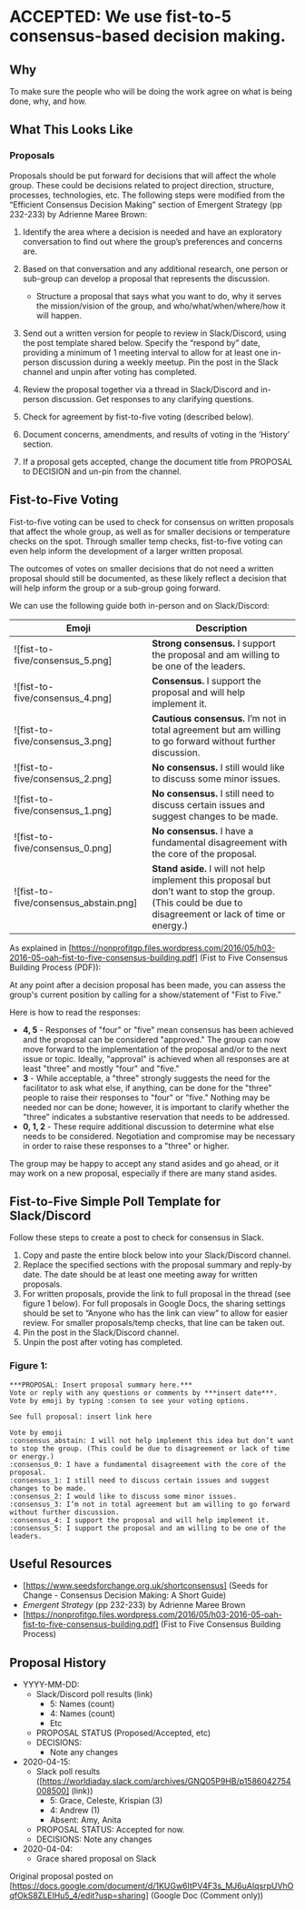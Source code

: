 # ACCEPTED: We use fist-to-5 consensus-based decision making.
## Why
To make sure the people who will be doing the work agree on what is being done, why, and how.

## What This Looks Like

### Proposals
Proposals should be put forward for decisions that will affect the whole group. These could be decisions related to project direction, structure, processes, technologies, etc. The following steps were modified from the “Efficient Consensus Decision Making” section of Emergent Strategy (pp 232-233) by Adrienne Maree Brown:

1. Identify the area where a decision is needed and have an exploratory conversation to find out where the group’s preferences and concerns are.

2. Based on that conversation and any additional research, one person or sub-group can develop a proposal that represents the discussion.
	- Structure a proposal that says what you want to do, why it serves the mission/vision of the group, and who/what/when/where/how it will happen.

3. Send out a written version for people to review in Slack/Discord, using the post template shared below. Specify the “respond by” date, providing a minimum of 1 meeting interval to allow for at least one in-person discussion during a weekly meetup. Pin the post in the Slack channel and unpin after voting has completed.

4. Review the proposal together via a thread in Slack/Discord and in-person discussion. Get responses to any clarifying questions.

5. Check for agreement by fist-to-five voting (described below).

6. Document concerns, amendments, and results of voting in the ‘History’ section.

7. If a proposal gets accepted, change the document title from PROPOSAL to DECISION and un-pin from the channel.

## Fist-to-Five Voting
Fist-to-five voting can be used to check for consensus on written proposals that affect the whole group, as well as for smaller decisions or temperature checks on the spot. Through smaller temp checks, fist-to-five voting can even help inform the development of a larger written proposal.

The outcomes of votes on smaller decisions that do not need a written proposal should still be documented, as these likely reflect a decision that will help inform the group or a sub-group going forward.

We can use the following guide both in-person and on Slack/Discord:

| Emoji  | Description |
| ------------- | ------------- |
|  ![fist-to-five/consensus_5.png] | **Strong consensus.** I support the proposal and am willing to be one of the leaders.   |
|  ![fist-to-five/consensus_4.png] | **Consensus.** I support the proposal and will help implement it. |
| ![fist-to-five/consensus_3.png] | **Cautious consensus.** I’m not in total agreement but am willing to go forward without further discussion.  |
| ![fist-to-five/consensus_2.png] | **No consensus.** I still would like to discuss some minor issues.  |
| ![fist-to-five/consensus_1.png] | **No consensus.** I still need to discuss certain issues and suggest changes to be made.  |
| ![fist-to-five/consensus_0.png] | **No consensus.** I have a fundamental disagreement with the core of the proposal.  |
| ![fist-to-five/consensus_abstain.png] | **Stand aside.** I will not help implement this proposal but don’t want to stop the group. (This could be due to disagreement or lack of time or energy.)  |


As explained in [https://nonprofitgp.files.wordpress.com/2016/05/h03-2016-05-oah-fist-to-five-consensus-building.pdf] (Fist to Five Consensus Building Process (PDF)):

At any point after a decision proposal has been made, you can assess the group's current position by calling for a show/statement of "Fist to Five." 

Here is how to read the responses:
- **4, 5** - Responses of "four" or "five" mean consensus has been achieved and the proposal can be considered "approved." The group can now move forward to the implementation of the proposal and/or to the next issue or topic. Ideally, "approval" is achieved when all responses are at least "three" and mostly "four" and "five."
- **3** - While acceptable, a "three" strongly suggests the need for the facilitator to ask what else, if anything, can be done for the "three" people to raise their responses to "four" or "five." Nothing may be needed nor can be done; however, it is important to clarify whether the "three" indicates a substantive reservation that needs to be addressed.
- **0, 1, 2** - These require additional discussion to determine what else needs to be considered. Negotiation and compromise may be necessary in order to raise these responses to a "three" or higher.

The group may be happy to accept any stand asides and go ahead, or it may work on a new proposal, especially if there are many stand asides.

## Fist-to-Five Simple Poll Template for Slack/Discord

Follow these steps to create a post to check for consensus in Slack.

1. Copy and paste the entire block below into your Slack/Discord channel.
2. Replace the specified sections with the proposal summary and reply-by date. The date should be at least one meeting away for written proposals.
3. For written proposals, provide the link to full proposal in the thread (see figure 1 below). For full proposals in Google Docs, the sharing settings should be set to “Anyone who has the link can view” to allow for easier review. For smaller proposals/temp checks, that line can be taken out.
4. Pin the post in the Slack/Discord channel.
5. Unpin the post after voting has completed.


### Figure 1:
```
***PROPOSAL: Insert proposal summary here.***
Vote or reply with any questions or comments by ***insert date***. Vote by emoji by typing :consen to see your voting options.

See full proposal: insert link here

Vote by emoji
:consensus_abstain: I will not help implement this idea but don’t want to stop the group. (This could be due to disagreement or lack of time or energy.)
:consensus_0: I have a fundamental disagreement with the core of the proposal.
:consensus_1: I still need to discuss certain issues and suggest changes to be made.
:consensus_2: I would like to discuss some minor issues.
:consensus_3: I’m not in total agreement but am willing to go forward without further discussion.
:consensus_4: I support the proposal and will help implement it.
:consensus_5: I support the proposal and am willing to be one of the leaders. 
```

## Useful Resources
- [https://www.seedsforchange.org.uk/shortconsensus] (Seeds for Change - Consensus Decision Making: A Short Guide)
- *Emergent Strategy* (pp 232-233) by Adrienne Maree Brown
- [https://nonprofitgp.files.wordpress.com/2016/05/h03-2016-05-oah-fist-to-five-consensus-building.pdf] (Fist to Five Consensus Building Process)


## Proposal History
- YYYY-MM-DD: 
	- Slack/Discord poll results (link)
		- 5: Names (count)
		- 4: Names (count)
		- Etc
	- PROPOSAL STATUS (Proposed/Accepted, etc)
	- DECISIONS: 
		- Note any changes
- 2020-04-15: 
	- Slack poll results ([https://worldiaday.slack.com/archives/GNQ05P9HB/p1586042754008500] (link))
		- 5: Grace, Celeste, Krispian (3)
		- 4: Andrew (1)
		- Absent: Amy, Anita
	- PROPOSAL STATUS: Accepted for now. 
	- DECISIONS:  Note any changes
- 2020-04-04: 
	- Grace shared proposal on Slack


Original proposal posted on [https://docs.google.com/document/d/1KUGw6ItPV4F3s_MJ6uAIqsrpUVhOqfOkS8ZLEIHu5_4/edit?usp=sharing] (Google Doc (Comment only))